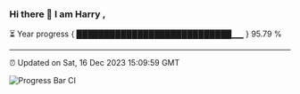 ### Hi there 👋 I am Harry , 

⏳ Year progress { ████████████████████████████▁▁ } 95.79 %

---

⏰ Updated on Sat, 16 Dec 2023 15:09:59 GMT

![Progress Bar CI](https://github.com/duykhang68/duykhang68/workflows/Progress%20Bar%20CI/badge.svg)
